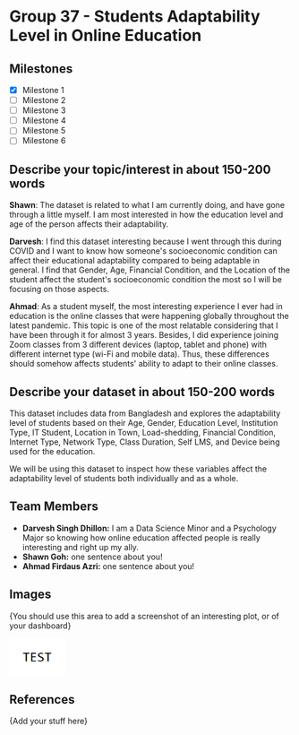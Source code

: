 # Group 37 - Students Adaptability Level in Online Education

## Milestones

- [x] Milestone 1
- [ ] Milestone 2
- [ ] Milestone 3
- [ ] Milestone 4
- [ ] Milestone 5
- [ ] Milestone 6

## Describe your topic/interest in about 150-200 words

**Shawn**: The dataset is related to what I am currently doing, and have gone through a little myself.
I am most interested in how the education level and age of the person affects their adaptability.

**Darvesh**: I find this dataset interesting because I went through this during COVID and I want to know how someone's socioeconomic condition can affect their educational adaptability compared to being adaptable in general. I find that Gender, Age, Financial Condition, and the Location of the student affect the student's socioeconomic condition the most so I will be focusing on those aspects.

**Ahmad**: As a student myself, the most interesting experience I ever had in education is the online classes that were happening globally throughout the latest pandemic. This topic is one of the most relatable considering that I have been through it for almost 3 years. Besides, I did experience joining Zoom classes from 3 different devices (laptop, tablet and phone) with different internet type (wi-Fi and mobile data). Thus, these differences should somehow affects students' ability to adapt to their online classes.

## Describe your dataset in about 150-200 words

This dataset includes data from Bangladesh and explores the adaptability level of students based on their Age, Gender, Education Level, Institution Type, IT Student, Location in Town, Load-shedding, Financial Condition, Internet Type, Network Type, Class Duration, Self LMS,  and Device being used for the education.

We will be using this dataset to inspect how these variables affect the adaptability level of students both individually and as a whole.

## Team Members

- **Darvesh Singh Dhillon:** I am a Data Science Minor and a Psychology Major so knowing how online education affected people is really interesting and right up my ally.
- **Shawn Goh:** one sentence about you!
- **Ahmad Firdaus Azri:** one sentence about you!

## Images

{You should use this area to add a screenshot of an interesting plot, or of your dashboard}

<img src ="images/test.png" width="100px">

## References

{Add your stuff here}



